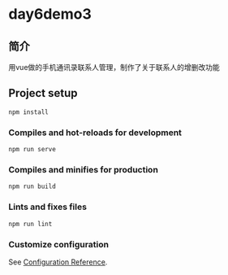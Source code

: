 # day6demo3

## 简介

用vue做的手机通讯录联系人管理，制作了关于联系人的增删改功能


## Project setup
```
npm install
```

### Compiles and hot-reloads for development
```
npm run serve
```

### Compiles and minifies for production
```
npm run build
```

### Lints and fixes files
```
npm run lint
```

### Customize configuration
See [Configuration Reference](https://cli.vuejs.org/config/).
